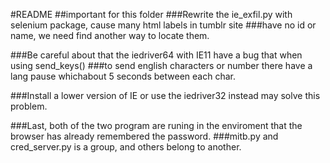 #README
##important for this folder
###Rewrite the ie_exfil.py with selenium package, cause many html labels in tumblr site
###have no id or name, we need find another way to locate them.

###Be careful about that the iedriver64 with IE11 have a bug that when using send_keys() 
###to send english characters or number there have a lang pause whichabout 5 seconds between each char.

###Install a lower version of IE or use the iedriver32 instead may solve this problem.

###Last, both of the two program are runing in the enviroment that the browser has already remembered the password. 
###mitb.py and cred_server.py is a group, and others belong to another.
